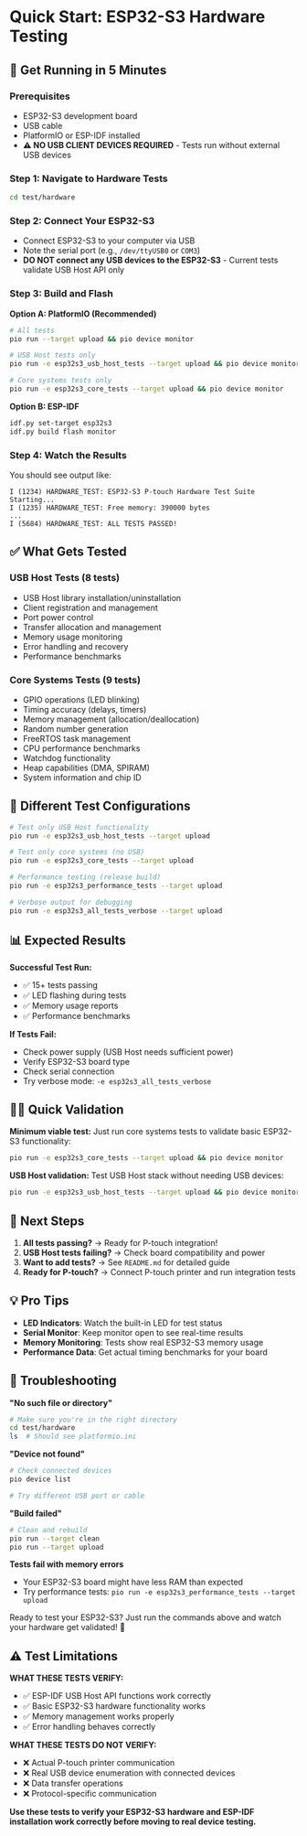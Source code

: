 # Quick Start: ESP32-S3 Hardware Testing

## 🚀 Get Running in 5 Minutes

### Prerequisites
- ESP32-S3 development board
- USB cable
- PlatformIO or ESP-IDF installed
- **⚠️ NO USB CLIENT DEVICES REQUIRED** - Tests run without external USB devices

### Step 1: Navigate to Hardware Tests
```bash
cd test/hardware
```

### Step 2: Connect Your ESP32-S3
- Connect ESP32-S3 to your computer via USB
- Note the serial port (e.g., `/dev/ttyUSB0` or `COM3`)
- **DO NOT connect any USB devices to the ESP32-S3** - Current tests validate USB Host API only

### Step 3: Build and Flash

**Option A: PlatformIO (Recommended)**
```bash
# All tests
pio run --target upload && pio device monitor

# USB Host tests only
pio run -e esp32s3_usb_host_tests --target upload && pio device monitor

# Core systems tests only
pio run -e esp32s3_core_tests --target upload && pio device monitor
```

**Option B: ESP-IDF**
```bash
idf.py set-target esp32s3
idf.py build flash monitor
```

### Step 4: Watch the Results
You should see output like:
```
I (1234) HARDWARE_TEST: ESP32-S3 P-touch Hardware Test Suite Starting...
I (1235) HARDWARE_TEST: Free memory: 390000 bytes
...
I (5684) HARDWARE_TEST: ALL TESTS PASSED!
```

## ✅ What Gets Tested

### USB Host Tests (8 tests)
- USB Host library installation/uninstallation
- Client registration and management
- Port power control
- Transfer allocation and management
- Memory usage monitoring
- Error handling and recovery
- Performance benchmarks

### Core Systems Tests (9 tests)
- GPIO operations (LED blinking)
- Timing accuracy (delays, timers)
- Memory management (allocation/deallocation)
- Random number generation
- FreeRTOS task management
- CPU performance benchmarks
- Watchdog functionality
- Heap capabilities (DMA, SPIRAM)
- System information and chip ID

## 🔧 Different Test Configurations

```bash
# Test only USB Host functionality
pio run -e esp32s3_usb_host_tests --target upload

# Test only core systems (no USB)
pio run -e esp32s3_core_tests --target upload

# Performance testing (release build)
pio run -e esp32s3_performance_tests --target upload

# Verbose output for debugging
pio run -e esp32s3_all_tests_verbose --target upload
```

## 📊 Expected Results

**Successful Test Run:**
- ✅ 15+ tests passing
- ✅ LED flashing during tests
- ✅ Memory usage reports
- ✅ Performance benchmarks

**If Tests Fail:**
- Check power supply (USB Host needs sufficient power)
- Verify ESP32-S3 board type
- Check serial connection
- Try verbose mode: `-e esp32s3_all_tests_verbose`

## 🏃‍♂️ Quick Validation

**Minimum viable test:** Just run core systems tests to validate basic ESP32-S3 functionality:
```bash
pio run -e esp32s3_core_tests --target upload && pio device monitor
```

**USB Host validation:** Test USB Host stack without needing USB devices:
```bash
pio run -e esp32s3_usb_host_tests --target upload && pio device monitor
```

## 🎯 Next Steps

1. **All tests passing?** → Ready for P-touch integration!
2. **USB Host tests failing?** → Check board compatibility and power
3. **Want to add tests?** → See `README.md` for detailed guide
4. **Ready for P-touch?** → Connect P-touch printer and run integration tests

## 💡 Pro Tips

- **LED Indicators**: Watch the built-in LED for test status
- **Serial Monitor**: Keep monitor open to see real-time results
- **Memory Monitoring**: Tests show real ESP32-S3 memory usage
- **Performance Data**: Get actual timing benchmarks for your board

## 🚨 Troubleshooting

**"No such file or directory"**
```bash
# Make sure you're in the right directory
cd test/hardware
ls  # Should see platformio.ini
```

**"Device not found"**
```bash
# Check connected devices
pio device list

# Try different USB port or cable
```

**"Build failed"**
```bash
# Clean and rebuild
pio run --target clean
pio run --target upload
```

**Tests fail with memory errors**
- Your ESP32-S3 board might have less RAM than expected
- Try performance tests: `pio run -e esp32s3_performance_tests --target upload`

Ready to test your ESP32-S3? Just run the commands above and watch your hardware get validated! 🎉

## ⚠️ Test Limitations

**WHAT THESE TESTS VERIFY:**
- ✅ ESP-IDF USB Host API functions work correctly
- ✅ Basic ESP32-S3 hardware functionality works  
- ✅ Memory management works properly
- ✅ Error handling behaves correctly

**WHAT THESE TESTS DO NOT VERIFY:**
- ❌ Actual P-touch printer communication
- ❌ Real USB device enumeration with connected devices
- ❌ Data transfer operations
- ❌ Protocol-specific communication

**Use these tests to verify your ESP32-S3 hardware and ESP-IDF installation work correctly before moving to real device testing.** 